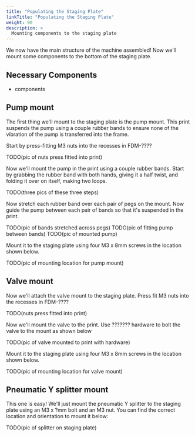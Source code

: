 ```yaml
---
title: "Populating the Staging Plate"
linkTitle: "Populating the Staging Plate"
weight: 90
description: >
  Mounting components to the staging plate 
---
```


We now have the main structure of the machine assembled! Now we'll mount some components to the bottom of the staging plate.

## Necessary Components

* components

## Pump mount

The first thing we'll mount to the staging plate is the pump mount. This print suspends the pump using a couple rubber bands to ensure none of the vibration of the pump is transferred into the frame.

Start by press-fitting M3 nuts into the recesses in FDM-????

TODO(pic of nuts press fitted into print)

Now we'll mount the pump in the print using a couple rubber bands. Start by grabbing the rubber band with both hands, giving it a half twist, and folding it over on itself, making two loops.

TODO(three pics of these three steps)

Now stretch each rubber band over each pair of pegs on the mount. Now guide the pump between each pair of bands so that it's suspended in the print.

TODO(pic of bands stretched across pegs) TODO(pic of fitting pump between bands) TODO(pic of mounted pump)

Mount it to the staging plate using four M3 x 8mm screws in the location shown below.

TODO(pic of mounting location for pump mount)

## Valve mount
Now we'll attach the valve mount to the staging plate. Press fit M3 nuts into the recesses in FDM-????

TODO(nuts press fitted into print)

Now we'll mount the valve to the print. Use ??????? hardware to bolt the valve to the mount as shown below

TODO(pic of valve mounted to print with hardware)

Mount it to the staging plate using four M3 x 8mm screws in the location shown below.

TODO(pic of mounting location for valve mount)


## Pneumatic Y splitter mount
This one is easy! We'll just mount the pneumatic Y splitter to the staging plate using an M3 x ?mm bolt and an M3 nut. You can find the correct location and orientation to mount it below:

TODO(pic of splitter on staging plate)



